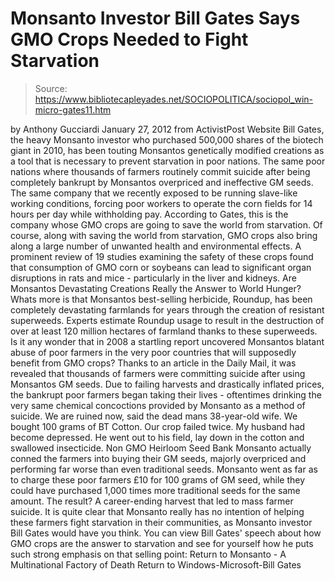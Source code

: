 # Monsanto Investor Bill Gates Says GMO Crops Needed to Fight Starvation

> Source: https://www.bibliotecapleyades.net/SOCIOPOLITICA/sociopol_win-micro-gates11.htm

by Anthony Gucciardi
January 27, 2012 from ActivistPost Website
Bill Gates, the heavy Monsanto investor who purchased 500,000 shares of the biotech giant in 2010, has been touting Monsantos genetically modified creations as a tool that is necessary to prevent starvation in poor nations.
The same poor nations where thousands of farmers routinely commit suicide after being completely bankrupt by Monsantos overpriced and ineffective GM seeds.
The same company that we recently exposed to be running slave-like working conditions, forcing poor workers to operate the corn fields for 14 hours per day while withholding pay. According to Gates, this is the company whose GMO crops are going to save the world from starvation. Of course, along with saving the world from starvation, GMO crops also bring along a large number of unwanted health and environmental effects. A prominent review of 19 studies examining the safety of these crops found that consumption of GMO corn or soybeans can lead to significant organ disruptions in rats and mice - particularly in the liver and kidneys.
Are Monsantos Devastating Creations Really the Answer to World Hunger? Whats more is that Monsantos best-selling herbicide, Roundup, has been completely devastating farmlands for years through the creation of resistant superweeds.
Experts estimate Roundup usage to result in the destruction of over at least 120 million hectares of farmland thanks to these superweeds. Is it any wonder that in 2008 a startling report uncovered Monsantos blatant abuse of poor farmers in the very poor countries that will supposedly benefit from GMO crops?
Thanks to an article in the Daily Mail, it was revealed that thousands of farmers were committing suicide after using Monsantos GM seeds.
Due to failing harvests and drastically inflated prices, the bankrupt poor farmers began taking their lives - oftentimes drinking the very same chemical concoctions provided by Monsanto as a method of suicide.
We are ruined now, said the dead mans 38-year-old wife. We bought 100 grams of BT Cotton. Our crop failed twice. My husband had become depressed. He went out to his field, lay down in the cotton and swallowed insecticide.
Non GMO Heirloom Seed Bank
Monsanto actually conned the farmers into buying their GM seeds, majorly overpriced and performing far worse than even traditional seeds.
Monsanto went as far as to charge these poor farmers £10 for 100 grams of GM seed, while they could have purchased 1,000 times more traditional seeds for the same amount.
The result? A career-ending harvest that led to mass farmer suicide. It is quite clear that Monsanto really has no intention of helping these farmers fight starvation in their communities, as Monsanto investor Bill Gates would have you think.
You can view Bill Gates' speech about how GMO crops are the answer to starvation and see for yourself how he puts such strong emphasis on that selling point:
Return to Monsanto - A Multinational Factory of Death
Return to Windows-Microsoft-Bill Gates
